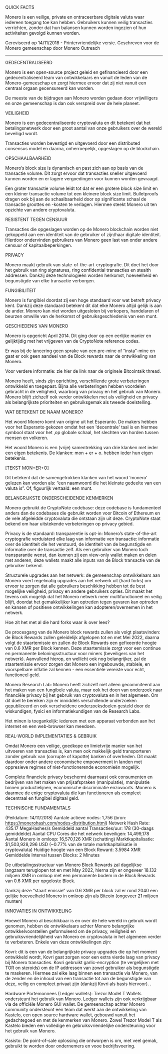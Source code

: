 QUICK FACTS

Monero is een veilige, private en ontraceerbare
digitale valuta waar iedereen toegang toe kan hebben. 
Gebruikers kunnen veilig transacties verrichten, zonder dat hun balansen kunnen worden ingezien of hun activiteiten gevolgd kunnen worden. 

Gereviseerd op 14/11/2018 - Printervriendelijke versie.
Geschreven voor de Monero gemeenschap door Monero Outreach

---
GEDECENTRALISEERD

Monero is een open-source project geleid en gefinancieerd door een gedecentraliseerd team van ontwikkelaars en vanuit de leden van de Monero-gemeeschap en zorgt hiermee ervoor dat zij niet vanuit een centraal orgaan gecensureerd kan worden.

De meeste van de bijdragen aan Monero worden gedaan door vrijwilligers en onze gemeenschap is dan ook verspreid over de hele planeet. 

VEILIGHEID

Monero is een gedecentraliseerde cryptovaluta en dit betekent dat het betalingsnetwerk door een groot aantal van onze gebruikers over de wereld beveiligd wordt.

Transacties worden bevestigd en uitgevoerd door een distributed consensus model en daarna, onherroepelijk, opgeslagen op de blockchain. 

OPSCHAALBAARHEID

Monero’s block size is dynamisch en past zich aan op basis van de transactie volume. Dit zorgt ervoor dat transacties sneller uitgevoerd kunnen worden en er lagere vergoedingen voor kunnen worden gevraagd. 

Een groter transactie volume leidt tot dat er een grotere block size limit en een kleiner transactie volume tot een kleinere block size limit. Bulletproofs dragen ook bij aan de schaalbaarheid door op significante schaal de transactie groottes en -kosten te verlagen. Hiermee steekt Monero uit ten opzichte van andere cryptovaluta. 

RESISTENT TEGEN CENSUUR

Transacties die opgeslagen worden op de Monero blockchain worden niet gekoppeld aan een identiteit van de gebruiker of zijn/haar digitale identiteit. 
Hierdoor ondervinden gebruikers van Monero geen last van onder andere censuur of kapitaalbeperkingen. 

PRIVACY

Monero maakt gebruik van state-of-the-art-cryptografie. Dit doet het door het gebruik van ring signatures, ring confidential
transacties en stealth addressen. Dankzij deze technologieën worden herkomst, hoeveelheid en begunstigde van elke transactie verborgen.

FUNGIBILITEIT

Monero is fungibiel doordat zij een hoge standaard voor wat betreft privacy kent. Dankzij deze standaard betekent dit dat elke Monero altijd gelijk is aan de ander. Monero kan niet worden uitgesloten bij verkopers, handelaren of beurzen omwille van de herkomst of gebruiksgeschiedenis van een munt.

GESCHIEDENIS VAN MONERO

Monero is opgericht April 2014. Dit ging door op een eerlijke manier en gelijktijdig met het vrijgeven van de CryptoNote reference codes.

Er was bij de lancering geen sprake van een pre-mine of “insta”-mine en gaat er ook geen aandeel van de Block rewards naar de ontwikkeling van Monero. 

Voor verdere informatie: zie hier de link naar de originele Bitcointalk thread.

Monero heeft, sinds zijn oprichting, verschillende grote verbeteringen ontwikkeld en toegepast. Bijna alle verbeteringen hebben voordelen gebracht in de veiligheid, waarborg van privacy en het gebruik van Monero. 
Monero blijft zichzelf ook verder ontwikkelen met als veiligheid en privacy als belangrijkste prioriteiten en gebruiksgemak als tweede doelstelling. 

WAT BETEKENT DE NAAM MONERO?

Het woord Monero komt van origine uit het Esperanto. De makers hebben voor het Esperanto gekozen omdat het een 'decentrale' taal is en hiermee symbool staat voor het ,op globale schaal, het slechten van horden tussen mensen en volkeren.

Het woord Monero is een (vrije) samentrekking van drie klanken met ieder een eigen betekenis. De klanken: mon + er + o. hebben ieder hun eigen betekenis.


[TEKST MON+ER+O]


Dit betekent dat de samengetrokken klanken van het woord ‘monero’ gelezen kan worden als: “een naamwoord die het kleinste gedeelte van een valuta is”. Of, figuurlijk vertaald: een munt.


BELANGRIJKSTE ONDERSCHEIDENDE KENMERKEN


Monero gebruikt de CryptoNote codebase: deze codebase is fundamenteel anders dan de codebases die gebruikt worden voor Bitcoin of Ethereum en de vele afgeleidde cryptovaluta die ontstaan zijn uit deze. CryptoNote staat bekend om haar uitstekende verbeteringen op privacy gebied. 

Privacy is de standaard: transparentie is opt-in: Monero’s state-of-the-art cryptografie verduisterd elke laag van informatie ven transactie: informatie over de identiteit die het verstuurd, de identiteit van  de begunstigde en informatie over de transactie zelf. Als een gebruiker van Monero toch transparantie wenst,  dan kunnen zij een view-only wallet maken en delen met anderen, deze wallets maakt alle inputs van de Block transactie van de gebruiker bekend. 

Structurele upgrades aan het netwerk: de gemeenschap ontwikkelaars aan Monero voert regelmatig upgrades aan het netwerk uit (hard forks) om ervoor te zorgen dat alle gebruikers beschikking hebben tot de best mogelijke veiligheid, privacy en andere gebruikers opties. Dit maakt het tevens ook mogelijk dat het Monero netwerk meer multifunctioneel en veilig blijft, doordat het gemakkelijker kan optreden tegen gevaren kan optreden en kansen of positieve ontwikkelingen kan adopteren/overnemen in het netwerk.

Hoe zit het met al die hard forks waar ik over lees?

De procesgang van de Monero block rewards zullen als volgt plaatsvinden: de Block Rewards zullen geleidelijk afgelopen tot en met Mei 2022, daarna volgt de staartemissie en zullen de Block Rewards een gefixeerde hoogte van 0.6 XMR per Block kennen. Deze staartemissie zorgt voor een continue en permanente beloningsstructuur voor miners (beveiligers van het netwerk). Aanvullend hierop, en wellicht ook nog belangrijker, zal de staartemissie ervoor  zorgen dat Monero een ingebouwde, stabiele, en voorspelbare inflatie zal kennen - een essentiële vereiste voor echt, functioneel geld.

Monero Research Lab: Monero heeft zichzelf niet alleen gecommiteerd aan het maken van een fungibele valuta, maar ook het doen van onderzoek naar financiële privacy bij het gebruik van cryptovaluta en in het algemeen. Om dit doel te bereiken zijn er inmiddels verschillende onderzoeken gepubliceerd en ook verscheidene onderzoeksdoelen gesteld door de wiskundigen, fysici en informatiekundigen van de Research Labs. 

Het minen is toegankelijk: iedereen met een apparaat verbonden aan het internet en een web-browser kan meedoen. 


REAL-WORLD IMPLEMENTATIES & GEBRUIK 

Omdat Monero een veilige, goedkope en limietvrije manier van het uitvoeren van transacties is, kan men ook makkelijk geld transporteren zonder gebruik van (corrupte of kapotte) banken of overheden. Dit maakt daardoor onder andere economische empowerment in landen met oppresieve regimes of niet-functionerende economieën mogelijk.

Complete financiele privacy beschermt daarnaast ook consumenten en bedrijven van het maken van prijsafspraken (manipulatie), manipulatie binnen productielijnen, economische discriminatie enzovoorts. Monero is daarmee de enige cryptovaluta die kan functioneren als compleet decentraal en fungibel digitaal geld.

TECHNISCHE FUNDAMENTALS

(Peildatum: 14/11/2018)
Aantale actieve nodes: 1,756 (bron: https://monerohash.com/nodes-distribution.html)
Netwerk Hash Rate: 435.17 MegaHashes/s
Gemiddeld aantal Transacties/uur: 178 (30-daags gemiddelde)
Aantal CPU Cores die het netwerk beveiligen: 14,499,178
Aantal Monero in omloop: 16,570,126 XMR (schatting)
Marktkapitalisatie: $1,503,928,296 USD (~0.77% van de totale marktkapitalisatie in cryptovaluta)
Huidige hoogte van een Block Reward: 3.5984 XMR
Gemiddelde Interval tussen Blocks: 2 Minutes

De uitbetalingsstructuur van Monero Block Rewards zal dagelijkse langzaam teruglopen tot en met May 2022, hierna zijn er ongeveer
18.132 miljoen XMR in omloop met een permanente bodem in de Block Rewards van 0.6 XMR per opgeloste Block.

Dankzij deze “staart emissie” van 0.6 XMR per block zal er rond 2040 een gelijke hoeveelheid Monero in omloop zijn als Bitcoin (ongeveer 21 miljoen munten)


INNOVATIES IN ONTWIKKELING

Hoewel Monero al beschikbaar is en over de hele wereld in gebruik wordt genomen, hebben de ontwikkelaars achter Monero belangrijke ontwikkelvoorstellen geformuleerd om de privacy, veiligheid en gebruiksvriendelijkheid van Monero en cryptovaluta in het algemeen verder te verbeteren. Enkele van deze ontwikkelingen zijn: 

Kovri: dit is een van de belangrijkste privacy upgrades die op het moment ontwikkeld wordt, Kovri gaat zorgen voor een extra vierde laag van privacy bij Monero transacties. Kovri
gebruikt garlic-encryption (te vergelijken met TOR on steroids) om de IP addressen van zowel gebruiker als begunstigde te maskeren. Hiermee zal elke laag binnen een transactie via Monero, van de zender en de inhoud van een transactie tot aan de begunstigde van deze, veilig en compleet privaat zijn (dankzij Kovri als basis hiervoor). .

Hardware Portemonnees (Ledger wallets): Trezor Model T Wallets ondersteunt het gebruik van Monero. Ledger wallets zijn ook verkrijgbaar via de officiële Monero GUI wallet. De gemeenschap achter Monero community ondersteunt een team dat werkt aan de ontwikkeling van Kastelo, een open source hardware wallet, gebouwd vanuit het gedachtegoed en met de kenmerken van Monero.
Zowel Trezor Model T als Kastelo bieden een volledige en gebruiksvriendelijke ondersteuning voor het gebruik van Monero.

Kasisto: De point-of-sale oplossing die ontworpen is om, met veel gemak, gebruikt te worden door ondernemers en vooe bedrijfsvoering.
